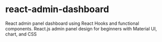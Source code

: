# react-admin-dashboard
React admin panel dashboard using React Hooks and functional components. React.js admin panel design for beginners with Material UI, chart, and CSS
